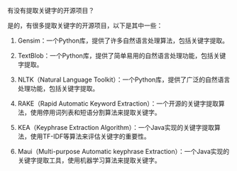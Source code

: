 有没有提取关键字的开源项目？

是的，有很多提取关键字的开源项目，以下是其中一些：

1.  Gensim：一个Python库，提供了许多自然语言处理算法，包括关键字提取。

2.  TextBlob：一个Python库，提供了简单易用的自然语言处理功能，包括关键字提取。

3.  NLTK（Natural  Language  Toolkit）：一个Python库，提供了广泛的自然语言处理功能，包括关键字提取。

4.  RAKE（Rapid  Automatic  Keyword  Extraction）：一个开源的关键字提取算法，使用停用词列表和短语分割算法来提取关键字。

5.  KEA（Keyphrase  Extraction  Algorithm）：一个Java实现的关键字提取算法，使用TF-IDF等算法来评估关键字的重要性。

6.  Maui（Multi-purpose  Automatic  keyphrase  Extraction）：一个Java实现的关键字提取工具，使用机器学习算法来提取关键字。